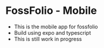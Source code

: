 # FossFolio - Mobile

- This is the mobile app for fossfolio
- Build using expo and typescript
- This is still work in progress
